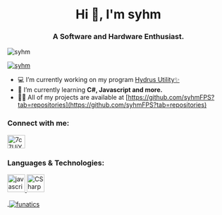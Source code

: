 <h1 align="center">Hi 👋, I'm syhm</h1>
<h3 align="center">A Software and Hardware Enthusiast.</h3>

<p align="left"> <img src="https://komarev.com/ghpvc/?username=syhmFPS&color=brightgreen"
alt="syhm" /> </p>

<p align="left"> <a href="https://github.com/ryo-ma/github-profile-trophy"><img src="https://github-profile-trophy.vercel.app/?username=syhmFPS" alt="syhm" /></a> </p>

- 💻 I’m currently working on my program [Hydrus Utility✨](https://dsc.gg/hydrus)
- 🌱 I’m currently learning **C#, Javascript and more.**
- 👨‍💻 All of my projects are available at [https://github.com/syhmFPS?tab=repositories](https://github.com/syhmFPS?tab=repositories)

<h3 align="left">Connect with me:</h3>
<p align="left">
<a href="syhm#0829" target="blank"><img align="center" src="https://cdn.jsdelivr.net/npm/simple-icons@3.0.1/icons/discord.svg" alt="7c7UjYENza" height="30" width="40" /></a>
</p>

<h3 align="left">Languages & Technologies:</h3>
<p align="left"> <a href="https://developer.mozilla.org/en-US/docs/Web/JavaScript" target="_blank"> <img src="https://cdn.jsdelivr.net/gh/devicons/devicon/icons/javascript/javascript-plain.svg" alt="javascript" width="40" height="40"/> </a> <a href="https://docs.microsoft.com/en-us/dotnet/csharp/" target="_blank"> <img src="https://raw.githubusercontent.com/jmnote/z-icons/master/svg/c.svg" alt="CSharp" width="40" height="40"/>

<p>&nbsp;<img align="center" src="https://github-readme-stats.vercel.app/api?username=funatics&show_icons=true&locale=en" alt="funatics" /></p>
